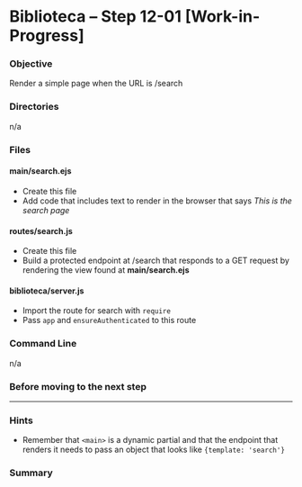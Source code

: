 # Biblioteca – Step 12-01 [Work-in-Progress]

### Objective
Render a simple page when the URL is /search

### Directories
n/a

### Files
#### main/search.ejs
* Create this file
* Add code that includes text to render in the browser that says _This is the search page_

#### routes/search.js
* Create this file
* Build a protected endpoint at /search that responds to a GET request by rendering the view found at **main/search.ejs**

#### biblioteca/server.js
* Import the route for search with `require`
* Pass `app` and `ensureAuthenticated` to this route

### Command Line
n/a

### Before moving to the next step

___

### Hints
* Remember that `<main>` is a dynamic partial and that the endpoint that renders it needs to pass an object that looks like `{template: 'search'}`

### Summary


